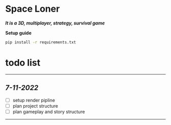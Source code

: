 #  Space Loner

***It is a 3D, multiplayer, strategy, survival game***


**Setup guide**

```bash
pip install -r requirements.txt
```

# todo list
---
*7-11-2022*
---
- [ ] setup render pipline
- [ ] plan project structure 
- [ ] plan gameplay and story structure 
---


